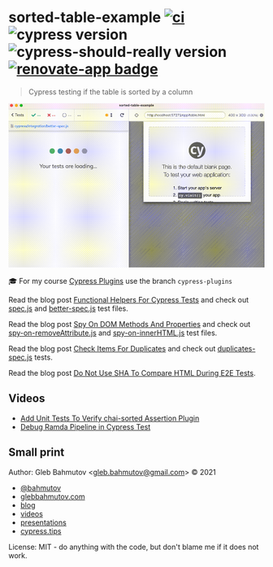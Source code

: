 # sorted-table-example [![ci](https://github.com/bahmutov/sorted-table-example/actions/workflows/ci.yml/badge.svg?branch=main&event=push)](https://github.com/bahmutov/sorted-table-example/actions/workflows/ci.yml) ![cypress version](https://img.shields.io/badge/cypress-13.0.0-brightgreen) ![cypress-should-really version](https://img.shields.io/badge/cypress--should--really-1.6.0-brightgreen) [![renovate-app badge][renovate-badge]][renovate-app]

> Cypress testing if the table is sorted by a column

![Sorted table test](./images/using-disabled.gif)

🎓 For my course [Cypress Plugins](https://cypress.tips/courses/cypress-plugins) use the branch `cypress-plugins`

Read the blog post [Functional Helpers For Cypress Tests](https://glebbahmutov.com/blog/fp-cy-helpers/) and check out [spec.js](./cypress/integration/spec.js) and [better-spec.js](./cypress/integration/better-spec.js) test files.

Read the blog post [Spy On DOM Methods And Properties](https://glebbahmutov.com/blog/spy-on-dom-methods/) and check out [spy-on-removeAttribute.js](./cypress/integration/spy-on-removeAttribute.js) and [spy-on-innerHTML.js](./cypress/integration/spy-on-innerHTML.js) test files.

Read the blog post [Check Items For Duplicates](https://glebbahmutov.com/blog/check-for-duplicates/) and check out [duplicates-spec.js](./cypress/integration/duplicates-spec.js) tests.

Read the blog post [Do Not Use SHA To Compare HTML During E2E Tests](https://glebbahmutov.com/blog/do-not-use-sha/).

## Videos

- [Add Unit Tests To Verify chai-sorted Assertion Plugin](https://youtu.be/skjPl8wvHEo)
- [Debug Ramda Pipeline in Cypress Test](https://youtu.be/jlBNdJPscJk)

## Small print

Author: Gleb Bahmutov &lt;gleb.bahmutov@gmail.com&gt; &copy; 2021

- [@bahmutov](https://twitter.com/bahmutov)
- [glebbahmutov.com](https://glebbahmutov.com)
- [blog](https://glebbahmutov.com/blog)
- [videos](https://www.youtube.com/glebbahmutov)
- [presentations](https://slides.com/bahmutov)
- [cypress.tips](https://cypress.tips)

License: MIT - do anything with the code, but don't blame me if it does not work.

[renovate-badge]: https://img.shields.io/badge/renovate-app-blue.svg
[renovate-app]: https://renovateapp.com/
